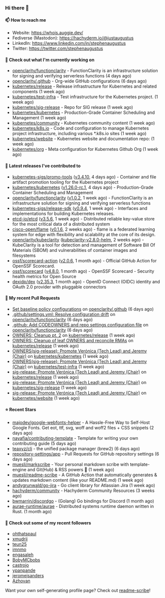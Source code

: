 ### Hi there 👋

#### 📫 How to reach me

- Website: https://whois.auggie.dev/
- Fediverse (Mastodon): https://hachyderm.io/@justaugustus
- LinkedIn: https://www.linkedin.com/in/stephenaugustus
- Twitter: https://twitter.com/stephenaugustus

#### 👷 Check out what I'm currently working on

- [openclarity/functionclarity](https://github.com/openclarity/functionclarity) - FunctionClarity is an infrastructure solution for signing and verifying serverless functions (4 days ago)
- [openclarity/.github](https://github.com/openclarity/.github) - Org-wide GitHub configurations (6 days ago)
- [kubernetes/release](https://github.com/kubernetes/release) - Release infrastructure for Kubernetes and related components (1 week ago)
- [kubernetes/test-infra](https://github.com/kubernetes/test-infra) - Test infrastructure for the Kubernetes project. (1 week ago)
- [kubernetes/sig-release](https://github.com/kubernetes/sig-release) - Repo for SIG release (1 week ago)
- [kubernetes/kubernetes](https://github.com/kubernetes/kubernetes) - Production-Grade Container Scheduling and Management (1 week ago)
- [kubernetes/community](https://github.com/kubernetes/community) - Kubernetes community content (1 week ago)
- [kubernetes/k8s.io](https://github.com/kubernetes/k8s.io) - Code and configuration to manage Kubernetes project infrastructure, including various *.k8s.io sites (1 week ago)
- [kubernetes/website](https://github.com/kubernetes/website) - Kubernetes website and documentation repo:  (1 week ago)
- [kubernetes/org](https://github.com/kubernetes/org) - Meta configuration for Kubernetes Github Org (1 week ago)

#### 🔭 Latest releases I've contributed to

- [kubernetes-sigs/promo-tools](https://github.com/kubernetes-sigs/promo-tools) ([v3.4.10](https://github.com/kubernetes-sigs/promo-tools/releases/tag/v3.4.10), 4 days ago) - Container and file artifact promotion tooling for the Kubernetes project
- [kubernetes/kubernetes](https://github.com/kubernetes/kubernetes) ([v1.26.0-rc.1](https://github.com/kubernetes/kubernetes/releases/tag/v1.26.0-rc.1), 4 days ago) - Production-Grade Container Scheduling and Management
- [openclarity/functionclarity](https://github.com/openclarity/functionclarity) ([v1.0.2](https://github.com/openclarity/functionclarity/releases/tag/v1.0.2), 1 week ago) - FunctionClarity is an infrastructure solution for signing and verifying serverless functions
- [kubernetes-sigs/release-sdk](https://github.com/kubernetes-sigs/release-sdk) ([v0.9.4](https://github.com/kubernetes-sigs/release-sdk/releases/tag/v0.9.4), 1 week ago) - Interfaces and implementations for building Kubernetes releases.
- [etcd-io/etcd](https://github.com/etcd-io/etcd) ([v3.5.6](https://github.com/etcd-io/etcd/releases/tag/v3.5.6), 1 week ago) - Distributed reliable key-value store for the most critical data of a distributed system
- [cisco-open/flame](https://github.com/cisco-open/flame) ([v0.1.6](https://github.com/cisco-open/flame/releases/tag/v0.1.6), 2 weeks ago) - flame is a federated learning system for edge with flexibility and scalability at the core of its design.
- [openclarity/kubeclarity](https://github.com/openclarity/kubeclarity) ([kubeclarity-v2.8.0-helm](https://github.com/openclarity/kubeclarity/releases/tag/kubeclarity-v2.8.0-helm), 2 weeks ago) - KubeClarity is a tool for detection and management of Software Bill Of Materials (SBOM) and vulnerabilities of container images and filesystems
- [ossf/scorecard-action](https://github.com/ossf/scorecard-action) ([v2.0.6](https://github.com/ossf/scorecard-action/releases/tag/v2.0.6), 1 month ago) - Official GitHub Action for OpenSSF Scorecard.
- [ossf/scorecard](https://github.com/ossf/scorecard) ([v4.8.0](https://github.com/ossf/scorecard/releases/tag/v4.8.0), 1 month ago) - OpenSSF Scorecard - Security health metrics for Open Source
- [dexidp/dex](https://github.com/dexidp/dex) ([v2.35.3](https://github.com/dexidp/dex/releases/tag/v2.35.3), 1 month ago) - OpenID Connect (OIDC) identity and OAuth 2.0 provider with pluggable connectors

#### 🔨 My recent Pull Requests

- [Set baseline policy configurations](https://github.com/openclarity/.github/pull/1) on [openclarity/.github](https://github.com/openclarity/.github) (6 days ago)
- [.github/settings.yml: Resolve configuration drift](https://github.com/openclarity/functionclarity/pull/113) on [openclarity/functionclarity](https://github.com/openclarity/functionclarity) (6 days ago)
- [.github: Add CODEOWNERS and repo settings configuration file](https://github.com/openclarity/functionclarity/pull/112) on [openclarity/functionclarity](https://github.com/openclarity/functionclarity) (6 days ago)
- [OWNERS: Cleanup pt. 2](https://github.com/kubernetes/release/pull/2773) on [kubernetes/release](https://github.com/kubernetes/release) (1 week ago)
- [OWNERS: Cleanup of leaf OWNERS and reconcile RMAs](https://github.com/kubernetes/release/pull/2772) on [kubernetes/release](https://github.com/kubernetes/release) (1 week ago)
- [OWNERS(sig-release): Promote Verónica (Tech Lead) and Jeremy (Chair)](https://github.com/kubernetes/kubernetes/pull/114146) on [kubernetes/kubernetes](https://github.com/kubernetes/kubernetes) (1 week ago)
- [OWNERS(sig-release): Promote Verónica (Tech Lead) and Jeremy (Chair)](https://github.com/kubernetes/test-infra/pull/28118) on [kubernetes/test-infra](https://github.com/kubernetes/test-infra) (1 week ago)
- [sig-release: Promote Verónica (Tech Lead) and Jeremy (Chair)](https://github.com/kubernetes/release/pull/2771) on [kubernetes/release](https://github.com/kubernetes/release) (1 week ago)
- [sig-release: Promote Verónica (Tech Lead) and Jeremy (Chair)](https://github.com/kubernetes/sig-release/pull/2101) on [kubernetes/sig-release](https://github.com/kubernetes/sig-release) (1 week ago)
- [sig-release: Promote Verónica (Tech Lead) and Jeremy (Chair)](https://github.com/kubernetes/website/pull/38058) on [kubernetes/website](https://github.com/kubernetes/website) (1 week ago)

#### ⭐ Recent Stars

- [majodev/google-webfonts-helper](https://github.com/majodev/google-webfonts-helper) - A Hassle-Free Way to Self-Host Google Fonts. Get eot, ttf, svg, woff and woff2 files &#43; CSS snippets (2 days ago)
- [nayafia/contributing-template](https://github.com/nayafia/contributing-template) - Template for writing your own contributing guide (5 days ago)
- [teaxyz/cli](https://github.com/teaxyz/cli) - the unified package manager (brew2) (6 days ago)
- [repository-settings/app](https://github.com/repository-settings/app) - Pull Requests for GitHub repository settings (6 days ago)
- [muesli/markscribe](https://github.com/muesli/markscribe) - Your personal markdown scribe with template-engine and Git(Hub) &amp; RSS powers 📜 (1 week ago)
- [muesli/readme-scribe](https://github.com/muesli/readme-scribe) - A GitHub Action that automatically generates &amp; updates markdown content (like your README.md) (1 week ago)
- [andygrunwald/go-jira](https://github.com/andygrunwald/go-jira) - Go client library for Atlassian Jira (1 week ago)
- [hachyderm/community](https://github.com/hachyderm/community) - Hachyderm Community Resources (3 weeks ago)
- [bwmarrin/discordgo](https://github.com/bwmarrin/discordgo) -  (Golang) Go bindings for Discord (1 month ago)
- [aurae-runtime/aurae](https://github.com/aurae-runtime/aurae) - Distributed systems runtime daemon written in Rust. (1 month ago)

#### 👯 Check out some of my recent followers

- [ohthatspaul](https://github.com/ohthatspaul)
- [xmudrii](https://github.com/xmudrii)
- [teun25](https://github.com/teun25)
- [imnmo](https://github.com/imnmo)
- [engasaleh](https://github.com/engasaleh)
- [BobyMCbobs](https://github.com/BobyMCbobs)
- [castrojo](https://github.com/castrojo)
- [ypanpande](https://github.com/ypanpande)
- [jeromejsanders](https://github.com/jeromejsanders)
- [Azhovan](https://github.com/Azhovan)

Want your own self-generating profile page? Check out [readme-scribe](https://github.com/muesli/readme-scribe)!
